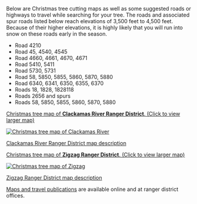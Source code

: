 Below are Christmas tree cutting maps as well as some suggested roads or highways to travel while searching for your tree. The roads and associated spur roads listed below reach elevations of 3,500 feet to 4,500 feet. Because of their higher
elevations, it is highly likely that you will run into snow on these roads early in the season.

*   Road 4210
*   Road 45, 4540, 4545
*   Road 4660, 4661, 4670, 4671
*   Road 5410, 5411
*   Road 5730, 5731
*   Road 58, 5850, 5855, 5860, 5870, 5880
*   Road 6340, 6341, 6350, 6355, 6370
*   Roads 18, 1828, 1828118
*   Roads 2656 and spurs
*   Roads 58, 5850, 5855, 5860, 5870, 5880

[Christmas tree map of **Clackamas River Ranger District**. (Click to view larger map)](/assets/img/maps/clackamas-map.png)

[![Christmas tree map of Clackamas River](/assets/img/maps/clackamas-map-thumb.png)](/assets/img/maps/clackamas-map.png)

[Clackamas River Ranger District map description](christmas-trees/forests/mthood/maps/clackamas)

[Christmas tree map of **Zigzag Ranger District**. (Click to view larger map)](/assets/img/maps/zigzag-map.png)

[![Christmas tree map of Zigzag](/assets/img/maps/zigzag-map-thumb.png)](/assets/img/maps/zigzag-map.png)

[Zigzag Ranger District map description](christmas-trees/forests/mthood/maps/zigzag)

[Maps and travel publications](https://www.fs.usda.gov/main/mthood/maps-pubs "Mt. Hood
    maps and publications")
    are available online and at ranger district offices.
